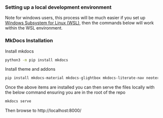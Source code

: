 ### Setting up a local development environment

Note for windows users, this process will be much easier if you set up [Windows Subsystem for Linux (WSL)](https://docs.microsoft.com/en-us/windows/wsl/install), then the commands below will work within the WSL environment.

### MkDocs Installation

Install mkdocs
```sh
python3 -m pip install mkdocs
```

Install theme and addons
```sh
pip install mkdocs-material mkdocs-glightbox mkdocs-literate-nav neoteroi-mkdocs
```

Once the above items are installed you can then serve the files locally with the below command ensuring you are in the root of the repo

```sh
mkdocs serve
```

Then browse to http://localhost:8000/